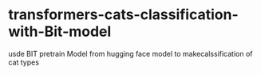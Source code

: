 # transformers-cats-classification-with-Bit-model
usde BIT pretrain Model from hugging face model to makecalssification of cat types

